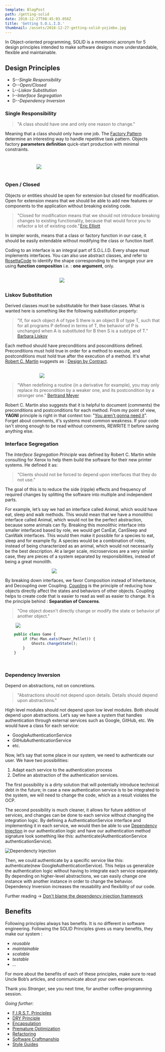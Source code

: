 ```yaml
---
template: BlogPost
path: /getting-solid
date: 2018-12-27T08:45:03.056Z
title: 'Getting S.O.L.I.D.'
thumbnail: /assets/2018-12-27-getting-solid-yojimbo.jpg
---
```


In Object-oriented programming, SOLID is a mnemonic acronym for 5 design principles intended to make software designs more understandable, flexible and maintainable. 

## Design Principles

- S--_Single Responsibility_
- O--_Open/Closed_
- L--_Liskov Substitution_
- I--_Interface Segregation_
- D--_Dependency Inversion_

### Single Responsibility

> "A class should have one and only one reason to change."

Meaning that a class should only have one job. The [Factory Pattern](https://en.wikipedia.org/wiki/Factory_(object-oriented_programming)) determine an interesting way to handle repetitive task pattern. Objects factory **parameters definition** quick-start production with minimal constraints. 

<div class="custom-images" style="max-width: 300px; margin: 40px auto;">
	<img src="/assets/2018-12-27-getting-solid-factory-pattern.png">
</div>

### Open / Closed

Objects or entities should be open for extension but closed for modification. Open for extension means that we should be able to add new features or components to the application without breaking existing code.

> "Closed for modification means that we should not introduce breaking changes to existing functionality, because that would force you to refactor a lot of existing code." [Eric Elliott](https://medium.com/@_ericelliott)

In simpler words, means that a class or factory function in our case, it should be easily extendable without modifying the class or function itself.

Coding to an interface is an integral part of S.O.L.I.D. Every shape must implements interfaces. You can also use abstract classes, and refer to [RosettaCode](https://rosettacode.org/wiki/Function_composition) to identify the shape corresponding to the langage your are using **function composition** i.e. : **one argument**, only.

<div class="custom-images" style="max-width: 150px; margin: 30px auto;">
	<img src="/assets/2018-12-27-getting-solid-rosetta-stone.png">
</div>

### Liskov Substitution

Derived classes must be substitutable for their base classes. What is wanted here is something like the following substitution property: 

> "If, for each object A of type S there is an object B of type T, such that for all programs P defined in terms of T, the behavior of P is unchanged when A is substituted for B then S is a subtype of T." [Barbara Liskov](http://www.pmg.csail.mit.edu/~liskov/)

Each method should have preconditions and posconditions defined. Preconditions must hold true in order for a method to execute, and postconditions must hold true after the execution of a method. It's what [Robert C. Martin](https://twitter.com/unclebobmartin?ref_src=twsrc%5Egoogle%7Ctwcamp%5Eserp%7Ctwgr%5Eauthor) suggests as : [Design by Contract](https://en.wikipedia.org/wiki/Design_by_contract).

<div class="custom-images" style="max-width: 280px; margin: 30px auto 0px auto;">
	<img src="/assets/2018-12-27-getting-solid-design-by-contract.png">
</div>

> "When redefining a routine (in a derivative for example), you may only replace its precondition by a weaker one, and its postcondition by a stronger one." [Bertrand Meyer](https://bertrandmeyer.com/)

Robert C. Martin also suggests that it is helpful to document (comments) the preconditions and postconditions for each method. From my point of view, **YAGNI** principle is right in that context too: "[You aren't gonna need it](https://en.wikipedia.org/wiki/You_aren%27t_gonna_need_it)". Forget about comments, it's systems most common weakness. If your code isn't strong enough to be read without comments, REWRITE !! before saving anything else.

### Interface Segregation

The _Interface Segregation Principle_ was defined by Robert C. Martin while consulting for Xerox to help them build the software for their new printer systems. He defined it as:

> “Clients should not be forced to depend upon interfaces that they do not use.”

The goal of this is to reduce the side (ripple) effects and frequency of required changes by splitting the software into multiple and independent parts.

For example, let’s say we had an interface called Animal, which would have eat, sleep and walk methods. This would mean that we have a monolithic interface called Animal, which would not be the perfect abstraction, because some animals can fly. Breaking this monolithic interface into smaller interfaced based by role, we would get CanEat, CanSleep and CanWalk interfaces. This would then make it possible for a species to eat, sleep and for example fly. A species would be a combination of roles, instead of being characterized as an animal, which would not necessarily be the best description. At a larger scale, microservices are a very similar case, they are pieces of a system separated by responsibilities, instead of being a great monolith.

<div class="custom-images" style="width: 200px; margin: 0 auto;">
	<img src="/assets/2018-12-27-getting-solid-multiple_inheritance.jpg">
</div>

By breaking down interfaces, we favor Composition instead of Inheritance, and Decoupling over Coupling. [Coupling](https://gamedevelopment.tutsplus.com/tutorials/quick-tip-the-oop-principle-of-coupling--gamedev-1935) is the principle of reducing how objects directly affect the states and behaviors of other objects. Coupling helps to create code that is easier to read as well as easier to change. It is the principle behind : **Separation of Concerns**.

> "One object doesn't directly change or modify the state or behavior pf another object."

<div class="custom-images" style="width: 436px; margin: 0 auto;">
	<img src="/assets/2018-12-27-getting-solid-loosely-coupled.png">
</div>

```javascript 
	public class Game { 
		if (Pac-Man.eats(Power_Pellet)) {
			Ghosts.changeState();
		}
	}
```
<br/>

### Dependency Inversion

Depend on abstractions, not on concretions.

> "Abstractions should not depend upon details. Details should depend upon abstractions."

High level modules should not depend upon low level modules. Both should depend upon abstractions. Let’s say we have a system that handles authentication through external services such as Google, GitHub, etc. We would have a class for each service: 

- GoogleAuthenticationService
- GitHubAuthenticationService 
- etc. 

Now, let’s say that some place in our system, we need to authenticate our user. We have two possibilities: 

1) Adapt each service to the authentication process 
2) Define an abstraction of the authentication services.

The first possibility is a dirty solution that will potentially introduce technical debt in the future; in case a new authentication service is to be integrated to the system, we will need to change the code, which as a result violates the OCP. 

The second possibility is much cleaner, it allows for future addition of services, and changes can be done to each service without changing the integration logic. By defining a AuthenticationService interface and implementing it in each service, we would then be able to use [Dependency Injection](https://philippe.developpez.com/articles/dotnet/injectiondedependances/) in our authentication logic and have our authentication method signature look something like this: authenticate(AuthenticationService authenticationService). 

![Dependencty Injection](/assets/2018-12-27-getting-solid-dependency-injection.png)

Then, we could authenticate by a specific service like this: authenticate(new GoogleAuthenticationService). This helps us generalize the authentication logic without having to integrate each service separately. By depending on higher-level abstractions, we can easily change one instance with another instance in order to change the behavior. Dependency Inversion increases the reusability and flexibility of our code.

Further reading -> [Don't blame the dependency injection framework](https://www.continuousimprover.com/2018/05/dont-blame-dependency-injection.html)

## Benefits

Following principles always has benefits. It is no different in software engineering. Following the SOLID Principles gives us many benefits, they make our system :

- _reusable_
- _maintainable_
- _scalable_
- _testable_
- _..._

For more about the benefits of each of these principles, make sure to read Uncle Bob’s articles, and communicate about your own experiences.

Thank you _Stranger_, see you next time, for another coffee-programming session.

_Going further:_  
* [F.I.R.S.T. Principles](https://medium.com/@tasdikrahman/f-i-r-s-t-principles-of-testing-1a497acda8d6)  
* [DRY Principle](https://en.wikipedia.org/wiki/Don%27t_repeat_yourself)  
* [Encapsulation](https://www.geeksforgeeks.org/c-sharp-encapsulation/)  
* [Premature Optimization](https://stackify.com/premature-optimization-evil/)  
* [Refactoring](https://martinfowler.com/books/refactoring.html)  
* [Software Craftmanship](https://en.wikipedia.org/wiki/Software_craftsmanship)  
* [Style Guides](https://www.pullrequest.com/blog/create-a-programming-style-guide/)  